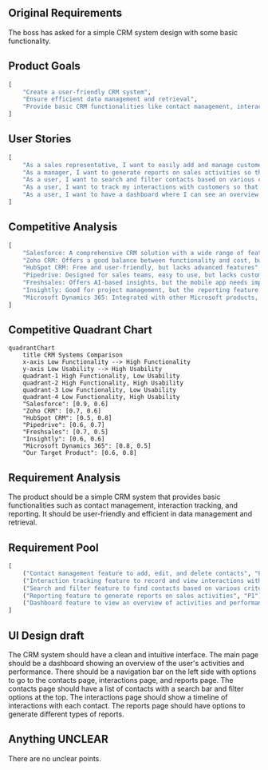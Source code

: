 ## Original Requirements
The boss has asked for a simple CRM system design with some basic functionality.

## Product Goals
```python
[
    "Create a user-friendly CRM system",
    "Ensure efficient data management and retrieval",
    "Provide basic CRM functionalities like contact management, interaction tracking, and reporting"
]
```

## User Stories
```python
[
    "As a sales representative, I want to easily add and manage customer contacts so that I can keep track of my interactions with them",
    "As a manager, I want to generate reports on sales activities so that I can make informed decisions",
    "As a user, I want to search and filter contacts based on various criteria so that I can find the information I need quickly",
    "As a user, I want to track my interactions with customers so that I can provide personalized service",
    "As a user, I want to have a dashboard where I can see an overview of my activities and performance"
]
```

## Competitive Analysis
```python
[
    "Salesforce: A comprehensive CRM solution with a wide range of features, but it may be too complex and expensive for small businesses",
    "Zoho CRM: Offers a good balance between functionality and cost, but the user interface could be improved",
    "HubSpot CRM: Free and user-friendly, but lacks advanced features",
    "Pipedrive: Designed for sales teams, easy to use, but lacks customization options",
    "Freshsales: Offers AI-based insights, but the mobile app needs improvement",
    "Insightly: Good for project management, but the reporting feature is limited",
    "Microsoft Dynamics 365: Integrated with other Microsoft products, but can be complex to set up"
]
```

## Competitive Quadrant Chart
```mermaid
quadrantChart
    title CRM Systems Comparison
    x-axis Low Functionality --> High Functionality
    y-axis Low Usability --> High Usability
    quadrant-1 High Functionality, Low Usability
    quadrant-2 High Functionality, High Usability
    quadrant-3 Low Functionality, Low Usability
    quadrant-4 Low Functionality, High Usability
    "Salesforce": [0.9, 0.6]
    "Zoho CRM": [0.7, 0.6]
    "HubSpot CRM": [0.5, 0.8]
    "Pipedrive": [0.6, 0.7]
    "Freshsales": [0.7, 0.5]
    "Insightly": [0.6, 0.6]
    "Microsoft Dynamics 365": [0.8, 0.5]
    "Our Target Product": [0.6, 0.8]
```

## Requirement Analysis
The product should be a simple CRM system that provides basic functionalities such as contact management, interaction tracking, and reporting. It should be user-friendly and efficient in data management and retrieval.

## Requirement Pool
```python
[
    ("Contact management feature to add, edit, and delete contacts", "P0"),
    ("Interaction tracking feature to record and view interactions with customers", "P0"),
    ("Search and filter feature to find contacts based on various criteria", "P0"),
    ("Reporting feature to generate reports on sales activities", "P1"),
    ("Dashboard feature to view an overview of activities and performance", "P1")
]
```

## UI Design draft
The CRM system should have a clean and intuitive interface. The main page should be a dashboard showing an overview of the user's activities and performance. There should be a navigation bar on the left side with options to go to the contacts page, interactions page, and reports page. The contacts page should have a list of contacts with a search bar and filter options at the top. The interactions page should show a timeline of interactions with each contact. The reports page should have options to generate different types of reports.

## Anything UNCLEAR
There are no unclear points.